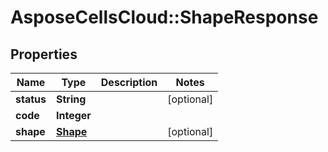 # AsposeCellsCloud::ShapeResponse

## Properties
Name | Type | Description | Notes
------------ | ------------- | ------------- | -------------
**status** | **String** |  | [optional] 
**code** | **Integer** |  | 
**shape** | [**Shape**](Shape.md) |  | [optional] 


